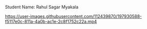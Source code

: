 Student Name: Rahul Sagar Myakala


https://user-images.githubusercontent.com/112439870/197930588-f5117e0c-811a-4a0b-ac1e-2c8f1752c22a.mp4

